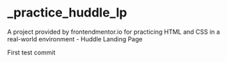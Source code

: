 # _practice_huddle_lp
A project provided by frontendmentor.io for practicing HTML and CSS in a real-world environment - Huddle Landing Page

First test commit
